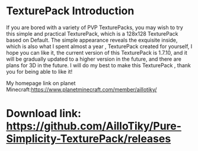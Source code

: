 # TexturePack Introduction

If you are bored with a variety of PVP TexturePacks, you may wish to try this simple and practical TexturePack, which is a 128x128 TexturePack based on Default. The simple appearance reveals the exquisite inside, which is also what I spent almost a year , TexturePack created for yourself, I hope you can like it, the current version of this TexturePack is 1.7.10, and it will be gradually updated to a higher version in the future, and there are plans for 3D in the future. I will do my best to make this TexturePack , thank you for being able to like it!

My homepage link on planet Minecraft:https://www.planetminecraft.com/member/aillotiky/
# Download link: https://github.com/AilloTiky/Pure-Simplicity-TexturePack/releases

